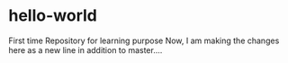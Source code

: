 # hello-world
First time Repository for learning purpose
Now, I am making the changes here as a new line in addition to master....
